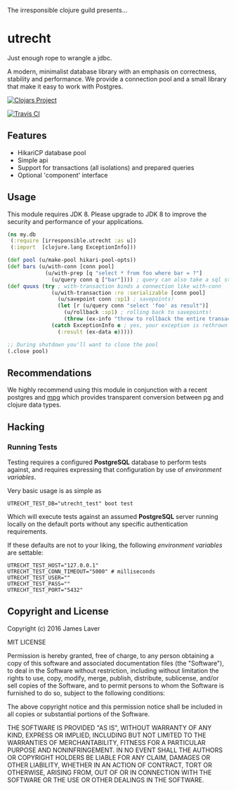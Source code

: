 The irresponsible clojure guild presents...

# utrecht

Just enough rope to wrangle a jdbc.

A modern, minimalist database library with an emphasis on correctness,
stability and performance. We provide a connection pool and a small
library that make it easy to work with Postgres.

[![Clojars Project](https://img.shields.io/clojars/v/irresponsible/utrecht.svg)](https://clojars.org/irresponsible/utrecht)

[![Travis CI](https://travis-ci.org/irresponsible/utrecht.svg?branch=master)](https://travis-ci.org/irresponsible/utrecht)

## Features

* HikariCP database pool
* Simple api
* Support for transactions (all isolations) and prepared queries
* Optional 'component' interface

## Usage

This module requires JDK 8. Please upgrade to JDK 8 to improve
the security and performance of your applications.

```clojure
(ns my.db
 (:require [irresponsible.utrecht :as u])
 (:import  [clojure.lang ExceptionInfo]))

(def pool (u/make-pool hikari-pool-opts))
(def bars (u/with-conn [conn pool]
            (u/with-prep [q "select * from foo where bar = ?"]
              (u/query conn q ["bar"]))) ; query can also take a sql string
(def quuxs (try ; with-transaction binds a connection like with-conn
              (u/with-transaction :ro :serializable [conn pool]
                (u/savepoint conn :sp1) ; savepoints!
                (let [r (u/query conn "select 'foo' as result")]
                  (u/rollback :sp1) ; rolling back to savepoints!
                  (throw (ex-info "throw to rollback the entire transaction" {:result r}))))
              (catch ExceptionInfo e ; yes, your exception is rethrown
                (:result (ex-data e)))))

;; During shutdown you'll want to close the pool
(.close pool)
```

## Recommendations

We highly recommend using this module in conjunction with a recent
postgres and [mpg](https://github.com/mpg-project/mpg) which
provides transparent conversion between pg and clojure data types.

## Hacking

### Running Tests

Testing requires a configured **PostgreSQL** database to perform tests against,
and requires expressing that configuration by use of *environment variables*.

Very basic usage is as simple as

```shell
UTRECHT_TEST_DB="utrecht_test" boot test
```

Which will execute tests against an assumed **PostgreSQL** server running locally on the default ports
without any specific authentication requirements.

If these defaults are not to your liking, the following *environment variables* are settable:

```shell
UTRECHT_TEST_HOST="127.0.0.1"
UTRECHT_TEST_CONN_TIMEOUT="5000" # milliseconds
UTRECHT_TEST_USER=""
UTRECHT_TEST_PASS=""
UTRECHT_TEST_PORT="5432"
```

## Copyright and License

Copyright (c) 2016 James Laver

MIT LICENSE

Permission is hereby granted, free of charge, to any person obtaining a copy of this software and associated documentation files (the "Software"), to deal in the Software without restriction, including without limitation the rights to use, copy, modify, merge, publish, distribute, sublicense, and/or sell copies of the Software, and to permit persons to whom the Software is furnished to do so, subject to the following conditions:

The above copyright notice and this permission notice shall be included in all copies or substantial portions of the Software.

THE SOFTWARE IS PROVIDED "AS IS", WITHOUT WARRANTY OF ANY KIND, EXPRESS OR IMPLIED, INCLUDING BUT NOT LIMITED TO THE WARRANTIES OF MERCHANTABILITY, FITNESS FOR A PARTICULAR PURPOSE AND NONINFRINGEMENT. IN NO EVENT SHALL THE AUTHORS OR COPYRIGHT HOLDERS BE LIABLE FOR ANY CLAIM, DAMAGES OR OTHER LIABILITY, WHETHER IN AN ACTION OF CONTRACT, TORT OR OTHERWISE, ARISING FROM, OUT OF OR IN CONNECTION WITH THE SOFTWARE OR THE USE OR OTHER DEALINGS IN THE SOFTWARE.
